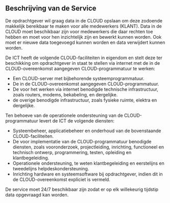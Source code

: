 ## Beschrijving van de Service

De opdrachtgever wil graag data in de CLOUD opslaan om deze zodoende makkelijk bereikbaar te maken voor alle medewerkers (KLANT). Data in de CLOUD moet beschikbaar zijn voor medewerkers die daar rechten toe hebben en moet voor hen inzichtelijk zijn en bewerkt kunnen worden. Ook moet er nieuwe data toegevoegd kunnen worden en data verwijdert kunnen worden.

De ICT heeft de volgende CLOUD-faciliteiten in eigendom en stelt deze ter beschikking om opdrachtgever in staat te stellen via internet met de in de CLOUD-overeenkomst aangegeven CLOUD-programmatuur te werken:

* Een CLOUD-server met bijbehorende systeemprogrammatuur.
* De in de CLOUD-overeenkomst aangegeven CLOUD-programmatuur.
* De voor het werken via internet benodigde technische infrastructuur, zoals routers, modems, bekabeling, en dergelijke.
* de overige benodigde infrastructuur, zoals fysieke ruimte, elektra en dergelijke.

Ten behoeve van de operationele ondersteuning van de CLOUD-programmatuur levert de ICT de volgende diensten:
* Systeembeheer, applicatiebeheer en onderhoud van de bovenstaande CLOUD-faciliteiten.
* De voor implementatie van de CLOUD-programmatuur benodigde diensten, zoals vooronderzoek, projectleiding, inrichting, functioneel en technisch ontwerp, programmering, testen, opleiding en klantbegeleiding.
* Operationele ondersteuning, te weten klantbegeleiding en eerstelijns en tweedelijns helpdeskondersteuning.
* Inrichting hardware en systeemsoftware bij opdrachtgever, indien dit in de CLOUD-overeenkomst expliciet is vermeld.

De service moet 24/7 beschikbaar zijn zodat er op elk willekeurig tijdstip data opgevraagd kan worden.